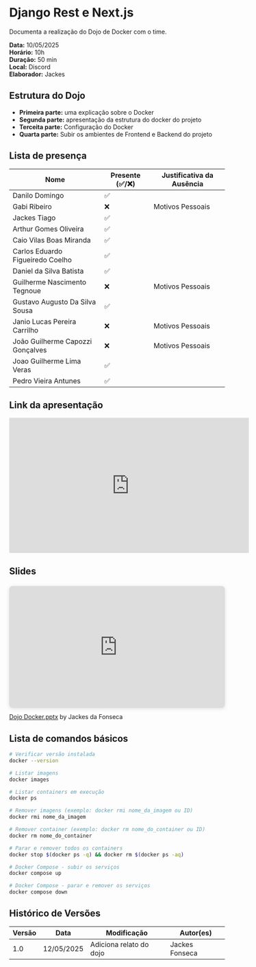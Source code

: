 # Django Rest e Next.js

Documenta a realização do Dojo de Docker com o time.

**Data:** 10/05/2025      
**Horário:** 10h        
**Duração:** 50 min  
**Local:** Discord  
**Elaborador:** Jackes

## Estrutura do Dojo

- **Primeira parte:** uma explicação sobre o Docker
- **Segunda parte:** apresentação da estrutura do docker do projeto
- **Terceita parte:** Configuração do Docker
- **Quarta parte:** Subir os ambientes de Frontend e Backend do projeto

## Lista de presença

| Nome                              | Presente (✅/❌) | Justificativa da Ausência               |
|-----------------------------------|-------------------|-----------------------------------------|
| Danilo Domingo                    |     ✅           |                                         |
| Gabi Ribeiro                      |    ❌           |    Motivos Pessoais                                     |
| Jackes Tiago                      |     ✅           |                                         |
| Arthur Gomes Oliveira             |     ✅           |                                         |
| Caio Vilas Boas Miranda           |     ✅           |                                         |
| Carlos Eduardo Figueiredo Coelho  |     ✅           |                      |
| Daniel da Silva Batista           |     ✅           |                                         |
| Guilherme Nascimento Tegnoue      |     ❌           |    Motivos Pessoais                                      |
| Gustavo Augusto Da Silva Sousa    |     ✅           |                                         |
| Janio Lucas Pereira Carrilho      |     ❌           |    Motivos Pessoais                                      |
| João Guilherme Capozzi Gonçalves  |     ❌           |    Motivos Pessoais                                      |
| Joao Guilherme Lima Veras         |     ✅           |                                         |
| Pedro Vieira Antunes              |     ✅           |                                         |

## Link da apresentação

<iframe width="560" height="315" src="https://www.youtube.com/watch?v=9Sq5OriiedI" frameborder="0" allowfullscreen></iframe>



## Slides
<div style="position: relative; width: 100%; height: 0; padding-top: 56.2500%;
 padding-bottom: 0; box-shadow: 0 2px 8px 0 rgba(63,69,81,0.16); margin-top: 1.6em; margin-bottom: 0.9em; overflow: hidden;
 border-radius: 8px; will-change: transform;">
  <iframe loading="lazy" style="position: absolute; width: 100%; height: 100%; top: 0; left: 0; border: none; padding: 0;margin: 0;"
    src="https://www.canva.com/design/DAGnQE6qkYg/gnUrSWK4PfnjEdX2UP-z_g/view?embed" allowfullscreen="allowfullscreen" allow="fullscreen">
  </iframe>
</div>
<a href="https:&#x2F;&#x2F;www.canva.com&#x2F;design&#x2F;DAGnQE6qkYg&#x2F;gnUrSWK4PfnjEdX2UP-z_g&#x2F;view?utm_content=DAGnQE6qkYg&amp;utm_campaign=designshare&amp;utm_medium=embeds&amp;utm_source=link" target="_blank" rel="noopener">Dojo Docker.pptx</a> by Jackes da Fonseca

## Lista de comandos básicos
```bash
# Verificar versão instalada
docker --version

# Listar imagens
docker images

# Listar containers em execução
docker ps

# Remover imagens (exemplo: docker rmi nome_da_imagem ou ID)
docker rmi nome_da_imagem

# Remover container (exemplo: docker rm nome_do_container ou ID)
docker rm nome_do_container

# Parar e remover todos os containers
docker stop $(docker ps -q) && docker rm $(docker ps -aq)

# Docker Compose - subir os serviços
docker compose up

# Docker Compose - parar e remover os serviços
docker compose down
```

## Histórico de Versões

| Versão | Data       | Modificação                | Autor(es)         |
|--------|------------|----------------------------|-------------------|
|   1.0  | 12/05/2025 | Adiciona relato do dojo   | Jackes Fonseca         | 
